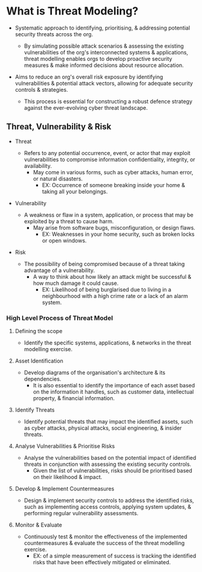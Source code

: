 # What is Threat Modeling?

* Systematic approach to identifying, prioritising, & addressing potential security threats across the org.
  * By simulating possible attack scenarios & assessing the existing vulnerabilities of the org's interconnected systems & applications, threat modelling enables orgs to develop proactive security measures & make informed decisions about resource allocation.

* Aims to reduce an org's overall risk exposure by identifying vulnerabilities & potential attack vectors, allowing for adequate security controls & strategies.
  * This process is essential for constructing a robust defence strategy against the ever-evolving cyber threat landscape.

## Threat, Vulnerability & Risk

* Threat
  * Refers to any potential occurrence, event, or actor that may exploit vulnerabilities to compromise information confidentiality, integrity, or availability.
    * May come in various forms, such as cyber attacks, human error, or natural disasters.
      * EX: Occurrence of someone breaking inside your home & taking all your belongings.

* Vulnerability
  * A weakness or flaw in a system, application, or process that may be exploited by a threat to cause harm.
    * May arise from software bugs, misconfiguration, or design flaws.
      * EX: Weaknesses in your home security, such as broken locks or open windows.

* Risk
  * The possibility of being compromised because of a threat taking advantage of a vulnerability.
    * A way to think about how likely an attack might be successful & how much damage it could cause.
      * EX: Likelihood of being burglarised due to living in a neighbourhood with a high crime rate or a lack of an alarm system.

### High Level Process of Threat Model

1. Defining the scope
   * Identify the specific systems, applications, & networks in the threat modelling exercise.

2. Asset Identification
   * Develop diagrams of the organisation's architecture & its dependencies.
     * It is also essential to identify the importance of each asset based on the information it handles, such as customer data, intellectual property, & financial information.

3. Identify Threats
   * Identify potential threats that may impact the identified assets, such as cyber attacks, physical attacks, social engineering, & insider threats.

4. Analyse Vulnerabilities & Prioritise Risks
   * Analyse the vulnerabilities based on the potential impact of identified threats in conjunction with assessing the existing security controls.
     * Given the list of vulnerabilities, risks should be prioritised based on their likelihood & impact.

5. Develop & Implement Countermeasures
   * Design & implement security controls to address the identified risks, such as implementing access controls, applying system updates, & performing regular vulnerability assessments.

6. Monitor & Evaluate
   * Continuously test & monitor the effectiveness of the implemented countermeasures & evaluate the success of the threat modelling exercise. 
     * EX: of a simple measurement of success is tracking the identified risks that have been effectively mitigated or eliminated.



